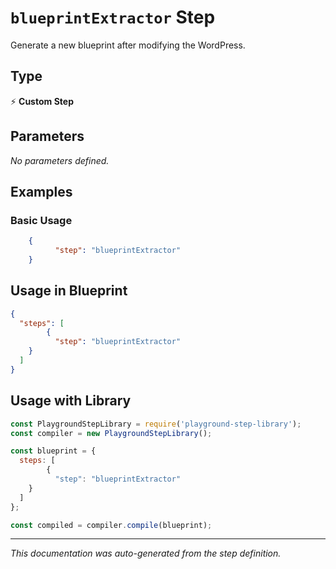 # `blueprintExtractor` Step

Generate a new blueprint after modifying the WordPress.

## Type
⚡ **Custom Step**

## Parameters

*No parameters defined.*

## Examples

### Basic Usage
```json
    {
          "step": "blueprintExtractor"
    }
```

## Usage in Blueprint

```json
{
  "steps": [
        {
          "step": "blueprintExtractor"
    }
  ]
}
```

## Usage with Library

```javascript
const PlaygroundStepLibrary = require('playground-step-library');
const compiler = new PlaygroundStepLibrary();

const blueprint = {
  steps: [
        {
          "step": "blueprintExtractor"
    }
  ]
};

const compiled = compiler.compile(blueprint);
```



---

*This documentation was auto-generated from the step definition.*
